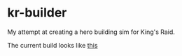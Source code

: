 # kr-builder

My attempt at creating a hero building sim for King's Raid.

The current build looks like [this](https://cdn.discordapp.com/attachments/847884337399726130/861229874559713290/unknown.png)